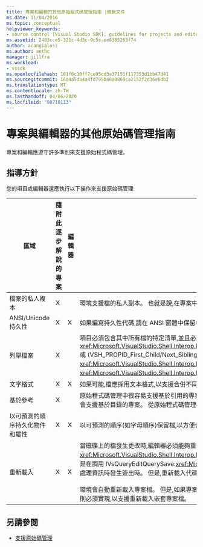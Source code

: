 ```yaml
---
title: 專案和編輯的其他原始程式碼管理指南 |微軟文件
ms.date: 11/04/2016
ms.topic: conceptual
helpviewer_keywords:
- source control [Visual Studio SDK], guidelines for projects and editors
ms.assetid: 2483cce5-321c-4d3c-9c5c-ee8385263f74
author: acangialosi
ms.author: anthc
manager: jillfra
ms.workload:
- vssdk
ms.openlocfilehash: 181f6c10ff7ce95cd3a37151f117353d1bb47d41
ms.sourcegitcommit: 16a4a5da4a4fd795b46a0869ca2152f2d36e6db2
ms.translationtype: MT
ms.contentlocale: zh-TW
ms.lasthandoff: 04/06/2020
ms.locfileid: "80710113"
---
```

# <a name="additional-source-control-guidelines-for-projects-and-editors"></a>專案與編輯器的其他原始碼管理指南
專案和編輯應遵守許多準則來支援原始程式碼管理。

## <a name="guidelines"></a>指導方針
 您的項目或編輯器還應執行以下操作來支援原始碼管理:

|區域|隨附此逐步解說的專案|編輯器|詳細資料|
|----------|-------------|------------|-------------|
|檔案的私人複本|X||環境支援檔的私人副本。 也就是說,在專案中登記的每個人都有自己/她該專案中檔的私人副本。|
|ANSI/Unicode 持久性|X|X|如果編寫持久性代碼,請在 ANSI 窗體中保留檔,因為大多數原始程式碼控制程式當前不支援 Unicode。|
|列舉檔案|X||項目必須包含其中所有檔的特定清單,並且必須能夠枚舉使用<xref:Microsoft.VisualStudio.Shell.Interop.IVsSccProject2><xref:Microsoft.VisualStudio.Shell.Interop.IVsHierarchy.GetProperty%2A>或 (VSH_PROPID_First_Child/Next_Sibling)的檔案清單。 專案還應通過其<xref:Microsoft.VisualStudio.Shell.Interop.IVsProject.GetMkDocument%2A>實現公開專案名稱,並通過<xref:Microsoft.VisualStudio.Shell.Interop.IVsProject.IsDocumentInProject%2A>實現 支援名稱查找(包括特殊檔)。|
|文字格式|X|X|如果可能,檔應採用文本格式,以支援合併不同版本。 以後不能將不是文本格式的檔與其他版本的文件合併。 偏好設定文字格式是 XML。|
|基於參考|X||原始程式碼管理中很容易支援基於引用的專案。 但是,只要專案可以按需生成其檔的清單,無論磁碟上是否存在這些檔,原始程式碼管理也會支援基於目錄的專案。 從原始程式碼管理打開專案時,專案檔首先在其任何檔之前被下拉。|
|以可預測的順序持久化物件和屬性|X|X|以可預測的順序(如字母順序)保留檔,以方便合併。|
|重新載入|X|X|當磁碟上的檔發生更改時,編輯器必須能夠重新載入它。 當您參與原始程式碼管理時,環境將透過調用<xref:Microsoft.VisualStudio.Shell.Interop.IVsPersistDocData2.ReloadDocData%2A>實現 來重新載入資料。 最困難的重新載入案例是在調用 IVsQueryEditQuerySave:<xref:Microsoft.VisualStudio.Shell.Interop.IVsQueryEditQuerySave2.QueryEditFiles%2A>和正在處理資訊時發生簽出時。 但是,重新載入代碼必須能夠在此情況下運行。<br /><br /> 環境會自動重新載入專案檔。 但是,如果專案具有嵌套<xref:Microsoft.VisualStudio.Shell.Interop.IVsPersistHierarchyItem2>層次結構,則必須實現,以支援重新載入嵌套專案檔。|

## <a name="see-also"></a>另請參閱
- [支援原始碼管理](../../extensibility/internals/supporting-source-control.md)
